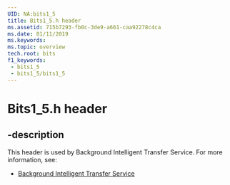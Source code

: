 ```yaml
---
UID: NA:bits1_5
title: Bits1_5.h header
ms.assetid: 715b7293-fb0c-3de9-a661-caa92278c4ca
ms.date: 01/11/2019
ms.keywords: 
ms.topic: overview
tech.root: bits
f1_keywords:
 - bits1_5
 - bits1_5/bits1_5
---
```


# Bits1_5.h header


## -description

This header is used by Background Intelligent Transfer Service. For more information, see:

- [Background Intelligent Transfer Service](../_bits/index.md)

